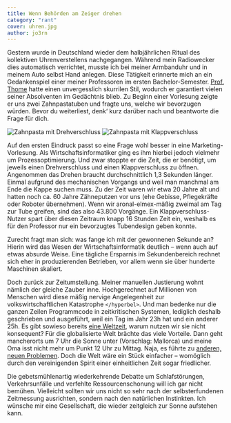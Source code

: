 ```yaml
---
title: Wenn Behörden am Zeiger drehen
category: "rant"
cover: uhren.jpg
author: jo3rn
---
```


Gestern wurde in Deutschland wieder dem halbjährlichen Ritual des kollektiven Uhrenverstellens nachgegangen. Während mein Radiowecker dies automatisch verrichtet, musste ich bei meiner Armbanduhr und in meinem Auto selbst Hand anlegen. Diese Tätigkeit erinnerte mich an ein Gedankenspiel einer meiner Professoren im ersten Bachelor-Semester. [Prof. Thome](https://de.wikipedia.org/wiki/Rainer_Thome) hatte einen unvergesslich skurrilen Stil, wodurch er garantiert vielen seiner Absolventen im Gedächtnis blieb. Zu Beginn einer Vorlesung zeigte er uns zwei Zahnpastatuben und fragte uns, welche wir bevorzugen würden. Bevor du weiterliest, denk‘ kurz darüber nach und beantworte die Frage für dich.

![Zahnpasta mit Drehverschluss](/images/blog/2018-03-26-dreh_kappe.jpg)
![Zahnpasta mit Klappverschluss](/images/blog/2018-03-26-klapp_kappe.jpg)

Auf den ersten Eindruck passt so eine Frage wohl besser in eine Marketing-Vorlesung. Als Wirtschaftsinformatiker ging es ihm hierbei jedoch vielmehr um Prozessoptimierung. Und zwar stoppte er die Zeit, die er benötigt, um jeweils einen Drehverschluss und einen Klappverschluss zu öffnen. Angenommen das Drehen braucht durchschnittlich 1,3 Sekunden länger. Einmal aufgrund des mechanischen Vorgangs und weil man manchmal am Ende die Kappe suchen muss. Zu der Zeit waren wir etwa 20 Jahre alt und hatten noch ca. 60 Jahre Zähneputzen vor uns (ehe Gebisse, Pflegekräfte oder Roboter übernehmen). Wenn wir aronal-elmex-mäßig zweimal am Tag zur Tube greifen, sind das also 43.800 Vorgänge. Ein Klappverschluss-Nutzer spart über diesen Zeitraum knapp 16 Stunden Zeit ein, weshalb es für den Professor nur ein bevorzugtes Tubendesign geben konnte.

Zurecht fragt man sich: was fange ich mit der gewonnenen Sekunde an? Hierin wird das Wesen der Wirtschaftsinformatik deutlich – wenn auch auf etwas absurde Weise. Eine tägliche Ersparnis im Sekundenbereich rechnet sich eher in produzierenden Betrieben, vor allem wenn sie über hunderte Maschinen skaliert.

Doch zurück zur Zeitumstellung. Meiner manuellen Justierung wohnt nämlich der gleiche Zauber inne. Hochgerechnet auf Millionen von Menschen wird diese mäßig nervige Angelegenheit zur volkswirtschaftlichen Katastrophe `</hyperbel>`. Und man bedenke nur die ganzen Zeilen Programmcode in zeitkritischen Systemen, lediglich deshalb geschrieben und ausgeführt, weil ein Tag im Jahr 23h hat und ein anderer 25h. Es gibt sowieso bereits [eine Weltzeit](https://de.wikipedia.org/wiki/Koordinierte_Weltzeit), warum nutzen wir sie nicht konsequent? Für die globalisierte Welt brächte das viele Vorteile. Dann geht mancherorts um 7 Uhr die Sonne unter (Vorschlag: Mallorca) und meine Oma isst nicht mehr um Punkt 12 Uhr zu Mittag. Naja, es führte zu [anderen, neuen Problemen](https://qntm.org/continuous). Doch die Welt wäre ein Stück einfacher – womöglich durch den vereinigenden Spirit einer einheitlichen Zeit sogar friedlicher.

Die gebetsmühlenartig wiederkehrende Debatte um Schlafstörungen, Verkehrsunfälle und verfehlte Ressourcenschonung will ich gar nicht bemühen. Vielleicht sollten wir uns nicht so sehr nach der selbsterfundenen Zeitmessung ausrichten, sondern nach den natürlichen Instinkten. Ich wünsche mir eine Gesellschaft, die wieder zeitgleich zur Sonne aufstehen kann.
